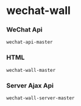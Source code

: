 # wechat-wall


### WeChat Api
~~~
wechat-api-master
~~~


### HTML
~~~
wechat-wall-master
~~~


### Server Ajax Api
~~~
wechat-wall-server-master
~~~

